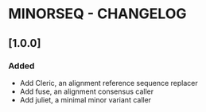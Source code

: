 # MINORSEQ - CHANGELOG

## [1.0.0]

### Added
 - Add Cleric, an alignment reference sequence replacer
 - Add fuse, an alignment consensus caller
 - Add juliet, a minimal minor variant caller